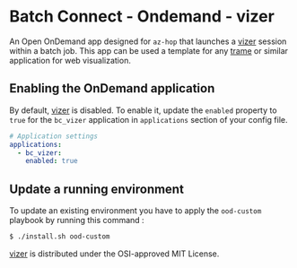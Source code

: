 # Batch Connect - Ondemand - vizer

An Open OnDemand app designed for `az-hop` that launches a [vizer] session within a batch job.
This app can be used a template for any [trame] or similar application for web visualization.

## Enabling the OnDemand application

By default, [vizer] is disabled. To enable it, update the `enabled` property to `true` for the `bc_vizer`
application in `applications` section of your config file.

```yml
# Application settings
applications:
  - bc_vizer:
    enabled: true
```

## Update a running environment

To update an existing environment you have to apply the `ood-custom` playbook by running this command :

```bash
$ ./install.sh ood-custom
```

[vizer] is distributed under the OSI-approved MIT License.

[vizer]: https://github.com/utkarshayachit/vizer
[trame]: https://kitware.github.io/trame/index.html
